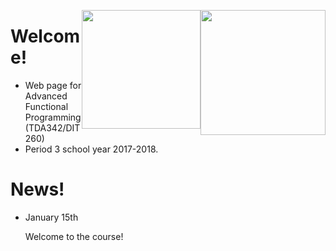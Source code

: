 <!-- Added weird extra section, because otherwise Alejandro's does not appear -->
<!-- ## Empty -->
<!-- --- -->

<img style="float:right"
     class="img"
     src="https://www.chalmers.se/SiteCollectionImages/Logotyper/Chalmers%20logotyp/AvancezChalmers_black_centered.png"
     height="200">
<img style="float:right"
     class="img-circle"
     src="http://upload.wikimedia.org/wikipedia/en/8/82/G%C3%B6teborgs_universitet_seal.svg"
     height="190">


# Welcome!

  * Web page for Advanced Functional Programming (TDA342/DIT260)
  * Period 3 school year 2017-2018.


# News!

* January 15th

  <div class = "alert alert-info">
     Welcome to the course!
  </div>
